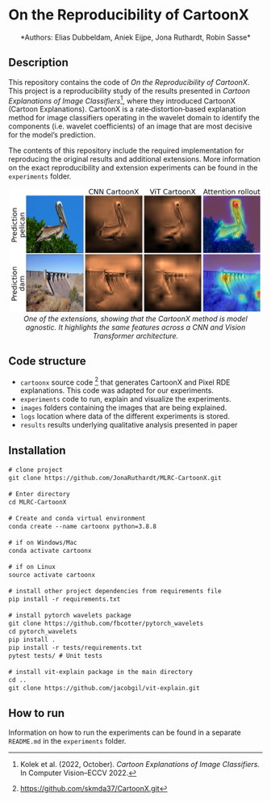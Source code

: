 # On the Reproducibility of CartoonX


<p align="center">
*Authors: Elias Dubbeldam, Aniek Eijpe, Jona Ruthardt, Robin Sasse*
</p>

## Description
This repository contains the code of *On the Reproducibility of CartoonX*. 
This project is a reproducibility study of the results presented in *Cartoon Explanations of Image Classifiers*[^1], where they introduced CartoonX (Cartoon Explanations).
CartoonX is a rate‐distortion‐based explanation method for image classifiers operating in the wavelet domain to identify the components (i.e. wavelet coefficients) of an image that are most decisive for the model’s prediction. 

The contents of this repository include the required implementation for reproducing the original results and additional extensions. More information on the exact reproducibility and extension experiments can be found in the `experiments` folder. 

<p align="center">
   <img src="results/experiment2/good_vit_res.png" width = 500> 
   <br>
   <text><em>One of the extensions, showing that the CartoonX method is model agnostic. It highlights the same features across a CNN and Vision Transformer architecture.</em></text>
</p>

## Code structure
- `cartoonx` source code [^2] that generates CartoonX and Pixel RDE explanations. This code was adapted for our experiments.
- `experiments` code to run, explain and visualize the experiments. 
- `images` folders containing the images that are being explained.
- `logs` location where data of the different experiments is stored.
- `results` results underlying qualitative analysis presented in paper

## Installation
```
# clone project
git clone https://github.com/JonaRuthardt/MLRC-CartoonX.git

# Enter directory
cd MLRC-CartoonX

# Create and conda virtual environment
conda create --name cartoonx python=3.8.8

# if on Windows/Mac
conda activate cartoonx 

# if on Linux
source activate cartoonx 

# install other project dependencies from requirements file   
pip install -r requirements.txt

# install pytorch wavelets package 
git clone https://github.com/fbcotter/pytorch_wavelets
cd pytorch_wavelets
pip install .
pip install -r tests/requirements.txt
pytest tests/ # Unit tests

# install vit-explain package in the main directory
cd ..
git clone https://github.com/jacobgil/vit-explain.git
``` 

## How to run
Information on how to run the experiments can be found in a separate `README.md` in the `experiments` folder.

[^1]: Kolek et al. (2022, October). *Cartoon Explanations of Image Classifiers.* In Computer Vision–ECCV 2022.
[^2]: https://github.com/skmda37/CartoonX.git
